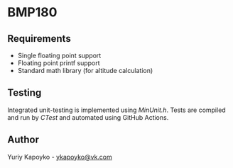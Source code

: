 # BMP180

## Requirements

* Single floating point support
* Floating point printf support
* Standard math library (for altitude calculation)

## Testing

Integrated unit-testing is implemented using *MinUnit.h*. Tests are compiled and run by *CTest* and automated using GitHub Actions.

## Author

Yuriy Kapoyko - ykapoyko@vk.com

